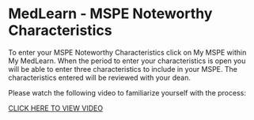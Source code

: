 # MedLearn - MSPE Noteworthy Characteristics

To enter your MSPE Noteworthy Characteristics click on My MSPE within My MedLearn. When the period to enter your characteristics is open you will be able to enter three characteristics to include in your MSPE. The characteristics entered will be reviewed with your dean. 

Please watch the following video to familiarize yourself with the process:

[CLICK HERE TO VIEW VIDEO](https://arizona.box.com/shared/static/g6umslc8ko760dbs2v9usgvuuhbifoyt.mov)